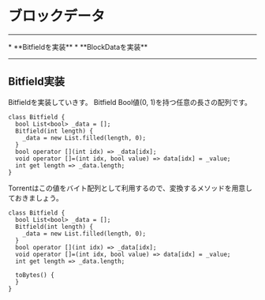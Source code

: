 # ブロックデータ
<hr>
* **Bitfieldを実装**
* **BlockDataを実装**
<hr>


## Bitfield実装

Bitfieldを実装していきす。 Bitfield Bool値(0, 1)を持つ任意の長さの配列です。

```:dart
class Bitfield {
  bool List<bool> _data = [];
  Bitfield(int length) {
    _data = new List.filled(length, 0);
  }
  bool operator [](int idx) => _data[idx];
  void operator []=(int idx, bool value) => data[idx] = _value;
  int get length => _data.length;
}
```

Torrentはこの値をバイト配列として利用するので、変換するメソッドを用意しておきましょう。
```
class Bitfield {
  bool List<bool> _data = [];
  Bitfield(int length) {
    _data = new List.filled(length, 0);
  }
  bool operator [](int idx) => _data[idx];
  void operator []=(int idx, bool value) => data[idx] = _value;
  int get length => _data.length;
  
  toBytes() {
  }
}
```

